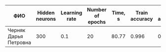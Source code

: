 ﻿
| ФИО | Hidden neurons| Learning rate | Number of epochs | Time, s |Train accuracy | Test accuracy |
|-|-|-|-|-|-|-|
| Черняк Дарья Петровна | 300 | 0.1 | 20 | 80.77 | 0.996 | 0.980 |
